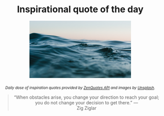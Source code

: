 
<div align="center">

# Inspirational quote of the day

<img src="./data/photo.jpeg" alt="Beautiful nature photo" width="320" height="180">

<sub><i>Daily dose of inspiration quotes provided by [ZenQuotes API](https://zenquotes.io/) and images by [Unsplash](https://unsplash.com/).</i></sub>


<blockquote>&ldquo;When obstacles arise, you change your direction to reach your goal; you do not change your decision to get there.&rdquo; &mdash; <footer>Zig Ziglar</footer></blockquote>

</div>
